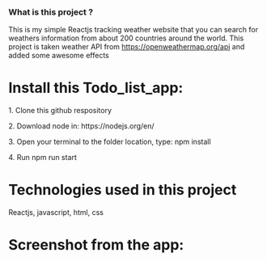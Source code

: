 ### What is this project ?
<p>This is my simple Reactjs tracking weather website that you can search for weathers information from about 200 countries around the world. This project is taken weather API from <a href="https://openweathermap.org/api">https://openweathermap.org/api<a/> and added some awesome effects</p>
<h1>Install this Todo_list_app:</h1>
<p>1. Clone this github respository</p>
<p>2. Download node in: https://nodejs.org/en/</p>
<p>3. Open your terminal to the folder location, type: npm install</p>
<p>4. Run npm run start</p>
<h1>Technologies used in this project</h1>
<p>Reactjs, javascript, html, css</p>
<h1>Screenshot from the app:</h1>


